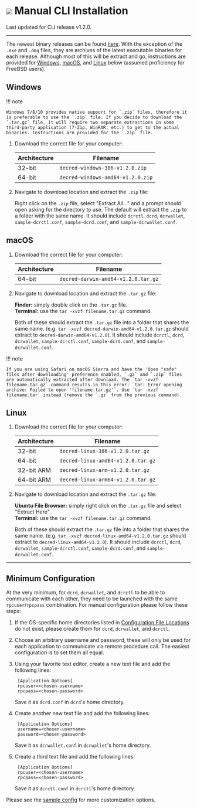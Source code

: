 # <img class="dcr-icon" src="/img/dcr-icons/Dcrtl.svg" /> Manual CLI Installation

Last updated for CLI release v1.2.0.

---

The newest binary releases can be found [here](https://github.com/decred/decred-binaries/releases). With the exception of the `.exe` and `.dmg` files, they are archives of the latest executable binaries for each release. Although most of this will be extract and go, instructions are provided for [Windows](#windows), [macOS](#macos), and [Linux](#linux) below (assumed proficiency for FreeBSD users).

## Windows

!!! note

	Windows 7/8/10 provides native support for `.zip` files, therefore it is preferable to use the `.zip` file. If you decide to download the `.tar.gz` file, it will require two separate extractions in some third-party application (7-Zip, WinRAR, etc.) to get to the actual binaries. Instructions are provided for the `.zip` file.

1. Download the correct file for your computer:

    | Architecture | Filename                          |
    | ------------ | ----------------------------------|
    | 32-bit       | `decred-windows-386-v1.2.0.zip`   |
    | 64-bit       | `decred-windows-amd64-v1.2.0.zip` |

2. Navigate to download location and extract the `.zip` file:

    Right click on the `.zip` file, select "Extract All..." and a prompt should open asking for the directory to use. The default will extract the `.zip` to a folder with the same name. It should include `dcrctl`, `dcrd`, `dcrwallet`, `sample-dcrctl.conf`, `sample-dcrd.conf`, and `sample-dcrwallet.conf`.

## macOS

1. Download the correct file for your computer:

    | Architecture | Filename                            |
    | ------------ | ----------------------------------- |
    | 64-bit       | `decred-darwin-amd64-v1.2.0.tar.gz` |

2. Navigate to download location and extract the `.tar.gz` file:

    **Finder:** simply double click on the `.tar.gz` file.  
    **Terminal:** use the `tar -xvzf filename.tar.gz` command.

    Both of these should extract the `.tar.gz` file into a folder that shares the same name. (e.g. `tar -xvzf decred-darwin-amd64-v1.2.0.tar.gz` should extract to `decred-darwin-amd64-v1.2.0`). It should include `dcrctl`, `dcrd`, `dcrwallet`, `sample-dcrctl.conf`, `sample-dcrd.conf`, and `sample-dcrwallet.conf`.

!!! note

    If you are using Safari on macOS Sierra and have the 'Open "safe" files after downloading' preference enabled, `.gz` and `.zip` files are automatically extracted after download. The `tar -xvzf filename.tar.gz` command results in this error: `tar: Error opening archive: Failed to open 'filename.tar.gz'`. Use `tar -xvzf filename.tar` instead (remove the `.gz` from the previous command).

## Linux

1. Download the correct file for your computer:

    | Architecture | Filename                           |
    | ------------ | ---------------------------------- |
    | 32-bit       | `decred-linux-386-v1.2.0.tar.gz`   |
    | 64-bit       | `decred-linux-amd64-v1.2.0.tar.gz` |
    | 32-bit ARM   | `decred-linux-arm-v1.2.0.tar.gz`   |
    | 64-bit ARM   | `decred-linux-arm64-v1.2.0.tar.gz` |

2. Navigate to download location and extract the `.tar.gz` file:

    **Ubuntu File Browser:** simply right click on the `.tar.gz` file and select "Extract Here".  
    **Terminal:** use the `tar -xvzf filename.tar.gz` command.

    Both of these should extract the `.tar.gz` file into a folder that shares the same name. (e.g. `tar -xvzf decred-linux-amd64-v1.2.0.tar.gz` should extract to `decred-linux-amd64-v1.2.0`). It should include `dcrctl`, `dcrd`, `dcrwallet`, `sample-dcrctl.conf`, `sample-dcrd.conf`, and `sample-dcrwallet.conf`.

---

## Minimum Configuration

At the very minimum, for `dcrd`, `dcrwallet`, and `dcrctl` to be able to communicate with each other, they need to be launched with the same `rpcuser`/`rpcpass` combination. For manual configuration please follow these steps:

1. If the OS-specific home directories listed in [Configuration File Locations](/getting-started/startup-basics#configuration-file-locations) do not exist, please create them for `dcrd`, `dcrwallet`, and `dcrctl`.

2. Choose an arbitrary username and password, these will only be used for each application to communicate via remote procedure call. The easiest configuration is to set them all equal.

3. Using your favorite text editor, create a new text file and add the following lines:

        [Application Options]
        rpcuser=<chosen-username>
        rpcpass=<chosen-password>

    Save it as `dcrd.conf` in `dcrd`'s home directory.

4. Create another new text file and add the following lines:

        [Application Options]
        username=<chosen-username>
        password=<chosen-password>

    Save it as `dcrwallet.conf` in `dcrwallet`'s home directory.

5. Create a third text file and add the following lines:

        [Application Options]
        rpcuser=<chosen-username>
        rpcpass=<chosen-password>

    Save it as `dcrctl.conf` in `dcrctl`'s home directory.

Please see the [sample config](https://github.com/decred/dcrd/blob/master/sampleconfig/sampleconfig.go#L8-L352) for more customization options.